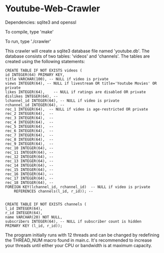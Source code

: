# Youtube-Web-Crawler

Dependencies: sqlite3 and openssl

To compile, type 'make'

To run, type './crawler'

This crawler will create a sqlite3 database file named 'youtube.db'. The
database consists of two tables: 'videos' and 'channels'. The tables are
created using the following statements:


	CREATE TABLE IF NOT EXISTS videos (
	id INTEGER(64) PRIMARY KEY,
	title VARCHAR(100), -- NULL if video is private
	views INTEGER(64), -- NULL if livestream OR title='Youtube Movies' OR private
	likes INTEGER(64),    -- NULL if ratings are disabled OR private
	dislikes INTEGER(64), -- 
	lchannel_id INTEGER(64), -- NULL if video is private
	rchannel_id INTEGER(64), --
	rec_1 INTEGER(64),  -- NULL if video is age-restricted OR private
	rec_2 INTEGER(64),  --
	rec_3 INTEGER(64),  --
	rec_4 INTEGER(64),  --
	rec_5 INTEGER(64),  --
	rec_6 INTEGER(64),  --
	rec_7 INTEGER(64),  --
	rec_8 INTEGER(64),  --
	rec_9 INTEGER(64),  --
	rec_10 INTEGER(64), --
	rec_11 INTEGER(64), --
	rec_12 INTEGER(64), --
	rec_13 INTEGER(64), --
	rec_14 INTEGER(64), --
	rec_15 INTEGER(64), --
	rec_16 INTEGER(64), --
	rec_17 INTEGER(64), --
	rec_18 INTEGER(64), --
	FOREIGN KEY(lchannel_id, rchannel_id)  -- NULL if video is private
		REFERENCES channels(l_id, r_id)); --


	CREATE TABLE IF NOT EXISTS channels (
	l_id INTEGER(64),
	r_id INTEGER(64),
	name VARCHAR(20) NOT NULL,
	subscribers INTEGER(64), -- NULL if subscriber count is hidden
	PRIMARY KEY (l_id, r_id));

The program initially runs with 12 threads and can be changed by redefining the
THREAD_NUM macro found in main.c. It's recommended to increase your threads
until either your CPU or bandwidth is at maximum capacity.

